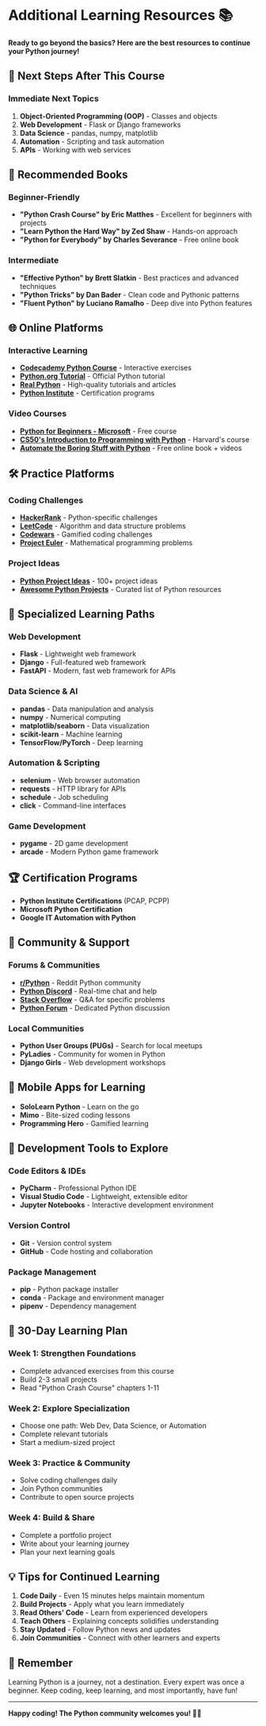 # Additional Learning Resources 📚

**Ready to go beyond the basics? Here are the best resources to continue your Python journey!**

## 🚀 Next Steps After This Course

### Immediate Next Topics
1. **Object-Oriented Programming (OOP)** - Classes and objects
2. **Web Development** - Flask or Django frameworks
3. **Data Science** - pandas, numpy, matplotlib
4. **Automation** - Scripting and task automation
5. **APIs** - Working with web services

## 📖 Recommended Books

### Beginner-Friendly
- **"Python Crash Course" by Eric Matthes** - Excellent for beginners with projects
- **"Learn Python the Hard Way" by Zed Shaw** - Hands-on approach
- **"Python for Everybody" by Charles Severance** - Free online book

### Intermediate
- **"Effective Python" by Brett Slatkin** - Best practices and advanced techniques
- **"Python Tricks" by Dan Bader** - Clean code and Pythonic patterns
- **"Fluent Python" by Luciano Ramalho** - Deep dive into Python features

## 🌐 Online Platforms

### Interactive Learning
- **[Codecademy Python Course](https://www.codecademy.com/learn/learn-python-3)** - Interactive exercises
- **[Python.org Tutorial](https://docs.python.org/3/tutorial/)** - Official Python tutorial
- **[Real Python](https://realpython.com/)** - High-quality tutorials and articles
- **[Python Institute](https://pythoninstitute.org/)** - Certification programs

### Video Courses
- **[Python for Beginners - Microsoft](https://docs.microsoft.com/en-us/learn/paths/beginner-python/)** - Free course
- **[CS50's Introduction to Programming with Python](https://cs50.harvard.edu/python/)** - Harvard's course
- **[Automate the Boring Stuff with Python](https://automatetheboringstuff.com/)** - Free online book + videos

## 🛠️ Practice Platforms

### Coding Challenges
- **[HackerRank](https://www.hackerrank.com/domains/python)** - Python-specific challenges
- **[LeetCode](https://leetcode.com/)** - Algorithm and data structure problems
- **[Codewars](https://www.codewars.com/)** - Gamified coding challenges
- **[Project Euler](https://projecteuler.net/)** - Mathematical programming problems

### Project Ideas
- **[Python Project Ideas](https://github.com/karan/Projects)** - 100+ project ideas
- **[Awesome Python Projects](https://github.com/vinta/awesome-python)** - Curated list of Python resources

## 🎯 Specialized Learning Paths

### Web Development
- **Flask** - Lightweight web framework
- **Django** - Full-featured web framework
- **FastAPI** - Modern, fast web framework for APIs

### Data Science & AI
- **pandas** - Data manipulation and analysis
- **numpy** - Numerical computing
- **matplotlib/seaborn** - Data visualization
- **scikit-learn** - Machine learning
- **TensorFlow/PyTorch** - Deep learning

### Automation & Scripting
- **selenium** - Web browser automation
- **requests** - HTTP library for APIs
- **schedule** - Job scheduling
- **click** - Command-line interfaces

### Game Development
- **pygame** - 2D game development
- **arcade** - Modern Python game framework

## 🏆 Certification Programs

- **Python Institute Certifications** (PCAP, PCPP)
- **Microsoft Python Certification**
- **Google IT Automation with Python**

## 🤝 Community & Support

### Forums & Communities
- **[r/Python](https://www.reddit.com/r/Python/)** - Reddit Python community
- **[Python Discord](https://discord.gg/python)** - Real-time chat and help
- **[Stack Overflow](https://stackoverflow.com/questions/tagged/python)** - Q&A for specific problems
- **[Python Forum](https://python-forum.io/)** - Dedicated Python discussion

### Local Communities
- **Python User Groups (PUGs)** - Search for local meetups
- **PyLadies** - Community for women in Python
- **Django Girls** - Web development workshops

## 📱 Mobile Apps for Learning

- **SoloLearn Python** - Learn on the go
- **Mimo** - Bite-sized coding lessons
- **Programming Hero** - Gamified learning

## 🔧 Development Tools to Explore

### Code Editors & IDEs
- **PyCharm** - Professional Python IDE
- **Visual Studio Code** - Lightweight, extensible editor
- **Jupyter Notebooks** - Interactive development environment

### Version Control
- **Git** - Version control system
- **GitHub** - Code hosting and collaboration

### Package Management
- **pip** - Python package installer
- **conda** - Package and environment manager
- **pipenv** - Dependency management

## 🎯 30-Day Learning Plan

### Week 1: Strengthen Foundations
- Complete advanced exercises from this course
- Build 2-3 small projects
- Read "Python Crash Course" chapters 1-11

### Week 2: Explore Specialization
- Choose one path: Web Dev, Data Science, or Automation
- Complete relevant tutorials
- Start a medium-sized project

### Week 3: Practice & Community
- Solve coding challenges daily
- Join Python communities
- Contribute to open source projects

### Week 4: Build & Share
- Complete a portfolio project
- Write about your learning journey
- Plan your next learning goals

## 💡 Tips for Continued Learning

1. **Code Daily** - Even 15 minutes helps maintain momentum
2. **Build Projects** - Apply what you learn immediately
3. **Read Others' Code** - Learn from experienced developers
4. **Teach Others** - Explaining concepts solidifies understanding
5. **Stay Updated** - Follow Python news and updates
6. **Join Communities** - Connect with other learners and experts

## 🎉 Remember

Learning Python is a journey, not a destination. Every expert was once a beginner. Keep coding, keep learning, and most importantly, have fun!

---

**Happy coding! The Python community welcomes you! 🐍✨**
